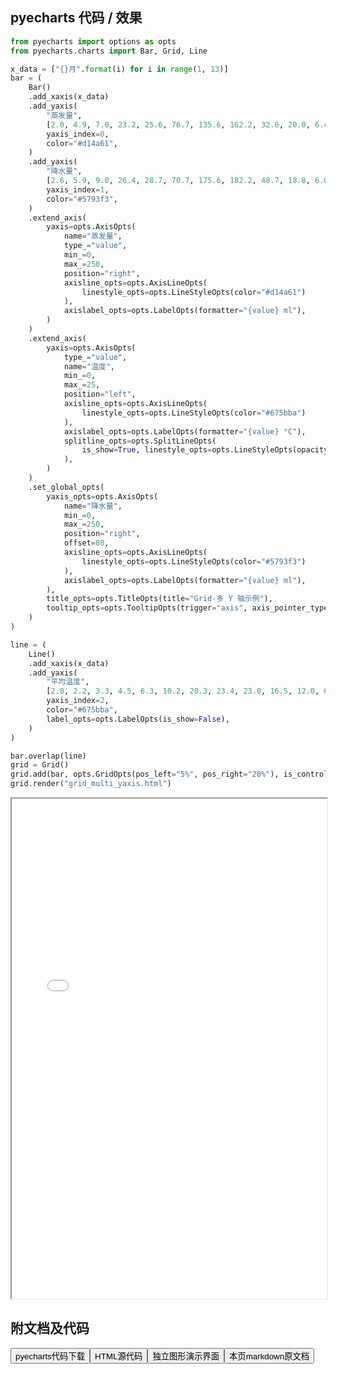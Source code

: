 
## pyecharts 代码 / 效果

```python
from pyecharts import options as opts
from pyecharts.charts import Bar, Grid, Line

x_data = ["{}月".format(i) for i in range(1, 13)]
bar = (
    Bar()
    .add_xaxis(x_data)
    .add_yaxis(
        "蒸发量",
        [2.0, 4.9, 7.0, 23.2, 25.6, 76.7, 135.6, 162.2, 32.6, 20.0, 6.4, 3.3],
        yaxis_index=0,
        color="#d14a61",
    )
    .add_yaxis(
        "降水量",
        [2.6, 5.9, 9.0, 26.4, 28.7, 70.7, 175.6, 182.2, 48.7, 18.8, 6.0, 2.3],
        yaxis_index=1,
        color="#5793f3",
    )
    .extend_axis(
        yaxis=opts.AxisOpts(
            name="蒸发量",
            type_="value",
            min_=0,
            max_=250,
            position="right",
            axisline_opts=opts.AxisLineOpts(
                linestyle_opts=opts.LineStyleOpts(color="#d14a61")
            ),
            axislabel_opts=opts.LabelOpts(formatter="{value} ml"),
        )
    )
    .extend_axis(
        yaxis=opts.AxisOpts(
            type_="value",
            name="温度",
            min_=0,
            max_=25,
            position="left",
            axisline_opts=opts.AxisLineOpts(
                linestyle_opts=opts.LineStyleOpts(color="#675bba")
            ),
            axislabel_opts=opts.LabelOpts(formatter="{value} °C"),
            splitline_opts=opts.SplitLineOpts(
                is_show=True, linestyle_opts=opts.LineStyleOpts(opacity=1)
            ),
        )
    )
    .set_global_opts(
        yaxis_opts=opts.AxisOpts(
            name="降水量",
            min_=0,
            max_=250,
            position="right",
            offset=80,
            axisline_opts=opts.AxisLineOpts(
                linestyle_opts=opts.LineStyleOpts(color="#5793f3")
            ),
            axislabel_opts=opts.LabelOpts(formatter="{value} ml"),
        ),
        title_opts=opts.TitleOpts(title="Grid-多 Y 轴示例"),
        tooltip_opts=opts.TooltipOpts(trigger="axis", axis_pointer_type="cross"),
    )
)

line = (
    Line()
    .add_xaxis(x_data)
    .add_yaxis(
        "平均温度",
        [2.0, 2.2, 3.3, 4.5, 6.3, 10.2, 20.3, 23.4, 23.0, 16.5, 12.0, 6.2],
        yaxis_index=2,
        color="#675bba",
        label_opts=opts.LabelOpts(is_show=False),
    )
)

bar.overlap(line)
grid = Grid()
grid.add(bar, opts.GridOpts(pos_left="5%", pos_right="20%"), is_control_axis_index=True)
grid.render("grid_multi_yaxis.html")

```

<iframe width="100%" height="800px" src="/pyecharts/Grid/grid_multi_yaxis.html"></iframe>

## 附文档及代码

<a href="https://cdn.jsdelivr.net/gh/wfy-belief/python/docs/pyecharts/Grid/grid_multi_yaxis.py"><button class="mybutton">pyecharts代码下载</button></a><a href="https://cdn.jsdelivr.net/gh/wfy-belief/python/docs/pyecharts/Grid/grid_multi_yaxis.html"><button class="mybutton">HTML源代码</button></a><a href="https://python.wfyblog.cn/pyecharts/Grid/grid_multi_yaxis.html"><button class="mybutton">独立图形演示界面</button></a><a href="https://cdn.jsdelivr.net/gh/wfy-belief/python/docs/pyecharts/Grid/grid_multi_yaxis.md"><button class="mybutton">本页markdown原文档</button></a>